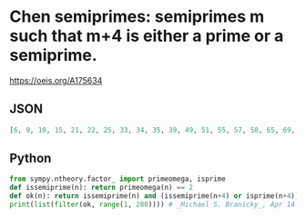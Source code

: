 # Chen semiprimes: semiprimes m such that m\+4 is either a prime or a semiprime\.
https://oeis.org/A175634
## JSON
```JSON
[6, 9, 10, 15, 21, 22, 25, 33, 34, 35, 39, 49, 51, 55, 57, 58, 65, 69, 82, 85, 87, 91, 93, 111, 115, 118, 119, 123, 129, 133, 141, 142, 145, 155, 159, 169, 177, 183, 187, 201, 202, 205, 209, 213, 214, 215, 217, 219, 235, 237, 247, 249, 253, 259, 265, 267, 274, 287]
```
## Python
```Python
from sympy.ntheory.factor_ import primeomega, isprime
def issemiprime(n): return primeomega(n) == 2
def ok(n): return issemiprime(n) and (issemiprime(n+4) or isprime(n+4))
print(list(filter(ok, range(1, 288)))) # _Michael S. Branicky_, Apr 14 2021
```
